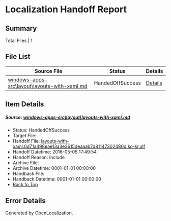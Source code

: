 # <a name='report-top'></a> Localization Handoff Report

## Summary
 Total Files | 1

## File List
 Source File | Status | Details 
 ----------- | ------ | ------- 
 [windows-apps-src\layout\layouts-with-xaml.md](https://github.com/Microsoft/windows-apps/blob/50205b35b1448fd6700624b627624cb03eede72b/windows-apps-src/layout/layouts-with-xaml.md) | HandedOffSuccess | [Details](#525f9940b90b5c5e7cb5c197d1c2f9e5f991844a3201)

## Item Details
##### <a name='525f9940b90b5c5e7cb5c197d1c2f9e5f991844a3201'></a> Source: [windows-apps-src\layout\layouts-with-xaml.md](https://github.com/Microsoft/windows-apps/blob/50205b35b1448fd6700624b627624cb03eede72b/windows-apps-src/layout/layouts-with-xaml.md)
* Status: HandedOffSuccess
* Target File: 
* Handoff File: [layouts-with-xaml.0d71a498eae13a3e3615deaaab7d81147302480d.ko-kr.xlf](https://github.com/Microsoft/WDG.handoff/blob/c5f96f5351c17ba0d060620ccae5aef9292be04f/ol-handoff/Microsoft/windows-apps.ko-kr/master/layouts-with-xaml.0d71a498eae13a3e3615deaaab7d81147302480d.ko-kr.xlf)
* Handoff Datetime: 2016-05-05 17:49:54
* Handoff Reason: Include
* Archive File: 
* Archive Datetime: 0001-01-01 00:00:00
* Handback File: 
* Handback Datetime: 0001-01-01 00:00:00
* [Back to Top](#report-top)


## Error Details

Generated by OpenLocalization.
